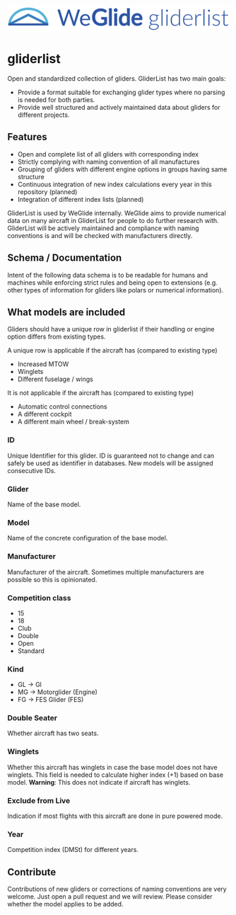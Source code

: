 ![WeGlide gliderlist](./logo-gliderlist.png)

# gliderlist

Open and standardized collection of gliders. GliderList has two main goals:

* Provide a format suitable for exchanging glider types where no parsing is needed for both parties.
* Provide well structured and actively maintained data about gliders for different projects.

## Features

* Open and complete list of all gliders with corresponding index
* Strictly complying with naming convention of all manufactures
* Grouping of gliders with different engine options in groups having same structure
* Continuous integration of new index calculations every year in this repository (planned)
* Integration of different index lists (planned)

GliderList is used by WeGlide internally. WeGlide aims to provide numerical data on many aircraft in GliderList for people to do further research with.
GliderList will be actively maintained and compliance with naming conventions is and will be checked with manufacturers directly.

## Schema / Documentation

Intent of the following data schema is to be readable for humans and machines while enforcing strict rules and being open to extensions (e.g. other types of information for gliders like polars or numerical information).

## What models are included

Gliders should have a unique row in gliderlist if their handling or engine option differs from existing types.

A unique row is applicable if the aircraft has (compared to existing type)

* Increased MTOW
* Winglets
* Different fuselage / wings

It is not applicable if the aircraft has (compared to existing type)

* Automatic control connections
* A different cockpit
* A different main wheel / break-system

### ID

Unique Identifier for this glider. ID is guaranteed not to change and can safely be used as identifier in databases.
New models will be assigned consecutive IDs.
  
### Glider

Name of the base model.

### Model

Name of the concrete configuration of the base model.
  
### Manufacturer

Manufacturer of the aircraft. Sometimes multiple manufacturers are possible so this is opinionated.

### Competition class
  
* 15
* 18
* Club
* Double
* Open
* Standard

### Kind

* GL -> Gl
* MG -> Motorglider (Engine)
* FG -> FES Glider (FES)

### Double Seater

Whether aircraft has two seats.

### Winglets

Whether this aircraft has winglets in case the base model does not have winglets. This field is needed to calculate higher index (+1) based on base model.
**Warning**: This does not indicate if aircraft has winglets.

### Exclude from Live

Indication if most flights with this aircraft are done in pure powered mode.

### Year

Competition index (DMSt) for different years.

## Contribute

Contributions of new gliders or corrections of naming conventions are very welcome. Just open a pull request and we will review.
Please consider whether the model applies to be added.

